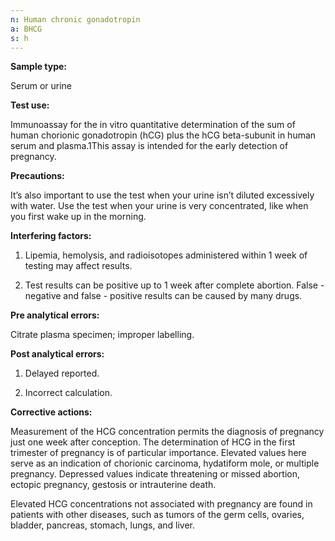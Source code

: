 ```yaml
---
n: Human chronic gonadotropin
a: BHCG
s: h
---
```


__Sample type:__ 

Serum or urine 

__Test use:__ 

Immunoassay for the in vitro quantitative determination of the sum of human chorionic gonadotropin (hCG) plus the hCG beta-subunit in human serum and plasma.1This assay is intended for the early detection of pregnancy. 

__Precautions:__ 

It’s also important to use the test when your urine isn’t diluted excessively with water. Use the test when your urine is very concentrated, like when you first wake up in the morning. 

__Interfering factors:__ 

1)	Lipemia, hemolysis, and radioisotopes administered within 1 week of testing may affect results. 

2)	Test results can be positive up to 1 week after complete abortion.  False - negative and false - positive results can be caused by many drugs.

__Pre analytical errors:__ 

Citrate plasma specimen; improper labelling. 

__Post analytical errors:__ 

1)	Delayed reported. 

2)	Incorrect calculation. 

__Corrective actions:__ 

Measurement of the HCG concentration permits the diagnosis of pregnancy just one week after conception. The determination of HCG in the first trimester of pregnancy is of particular importance. Elevated values here serve as an indication of chorionic carcinoma, hydatiform mole, or multiple pregnancy. Depressed values indicate threatening or missed abortion, ectopic pregnancy, gestosis or intrauterine death. 

Elevated HCG concentrations not associated with pregnancy are found in patients with other diseases, such as tumors of the germ cells, ovaries, bladder, pancreas, stomach, lungs, and liver. 